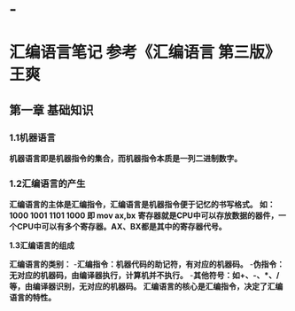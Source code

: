 # -
# **汇编语言笔记   参考《汇编语言 第三版》王爽**

## **第一章 基础知识**

### **1.1机器语言**

**机器语言即是机器指令的集合，而机器指令本质是一列二进制数字。**

### **1.2汇编语言的产生**

**汇编语言的主体是汇编指令，汇编语言是机器指令便于记忆的书写格式。**
**如：1000 1001 1101 1000 即 mov ax,bx**
**寄存器就是CPU中可以存放数据的器件，一个CPU中可以有多个寄存器。AX、BX都是其中的寄存器代号。**

**1.3汇编语言的组成**

**汇编语言的类别：**
-**汇编指令：机器代码的助记符，有对应的机器码。**
-**伪指令：无对应的机器码，由编译器执行，计算机并不执行。**
-**其他符号：如+、-、*、/等，由编译器识别，无对应的机器码。**
**汇编语言的核心是汇编指令，决定了汇编语言的特性。**
